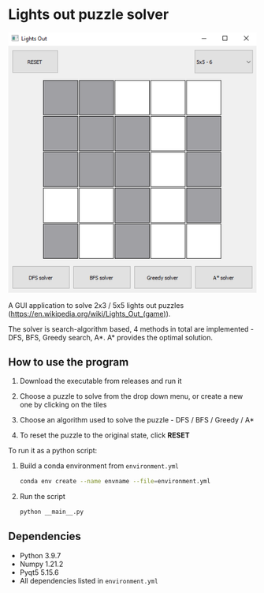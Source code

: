 # Lights out puzzle solver

![Screenshot](/assets/readme-img.png)

A GUI application to solve 2x3 / 5x5 lights out puzzles (https://en.wikipedia.org/wiki/Lights_Out_(game)).

The solver is search-algorithm based, 4 methods in total are implemented - DFS, BFS, Greedy search, A\*. A* provides the optimal solution.

## How to use the program

1. Download the executable from releases and run it

2. Choose a puzzle to solve from the drop down menu, or create a new one by clicking on the tiles

3. Choose an algorithm used to solve the puzzle - DFS / BFS / Greedy / A*

4. To reset the puzzle to the original state, click **RESET**

To run it as a python script:

1. Build a conda environment from `environment.yml`
   
   ```bash
   conda env create --name envname --file=environment.yml
   ```

2. Run the script
   
   ```bash
   python __main__.py
   ```

## Dependencies

- Python 3.9.7
- Numpy 1.21.2
- Pyqt5 5.15.6
- All dependencies listed in `environment.yml`
